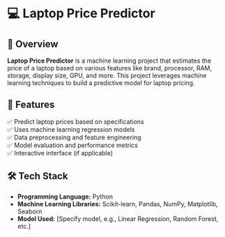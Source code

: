 # 💻 Laptop Price Predictor  

## 📌 Overview  
**Laptop Price Predictor** is a machine learning project that estimates the price of a laptop based on various features like brand, processor, RAM, storage, display size, GPU, and more. This project leverages machine learning techniques to build a predictive model for laptop pricing.  

## 🚀 Features  
✅ Predict laptop prices based on specifications  
✅ Uses machine learning regression models  
✅ Data preprocessing and feature engineering  
✅ Model evaluation and performance metrics  
✅ Interactive interface (if applicable)  

## 🛠️ Tech Stack  
- **Programming Language:** Python  
- **Machine Learning Libraries:** Scikit-learn, Pandas, NumPy, Matplotlib, Seaborn  
- **Model Used:** [Specify model, e.g., Linear Regression, Random Forest, etc.]  
